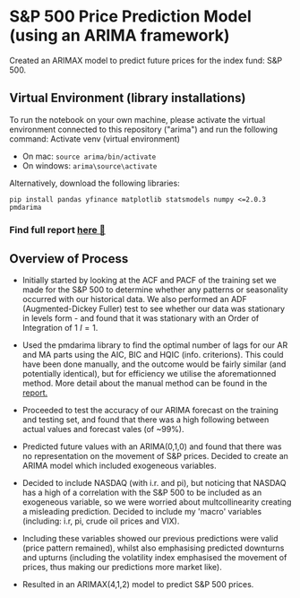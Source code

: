 # S&P 500 Price Prediction Model (using an ARIMA framework)
Created an ARIMAX model to predict future prices for the index fund: S&P 500.

## Virtual Environment (library installations)
To run the notebook on your own machine, please activate the virtual environment connected to this repository ("arima") and run the following command:
Activate venv (virtual environment)
- On mac: ```source arima/bin/activate```
- On windows: ```arima\source\activate```

Alternatively, download the following libraries:
```
pip install pandas yfinance matplotlib statsmodels numpy <=2.0.3 pmdarima
```
### Find full report [here 🔗](https://www.notion.so/Forecasting-a-Portfolio-s-Future-Value-using-ARIMA-19ee3c3ed73680e382d9e029cf36391d)

## Overview of Process
- Initially started by looking at the ACF and PACF of the training set we made for the S&P 500 to determine whether any patterns or seasonality occurred with our historical data. We also performed an ADF (Augmented-Dickey Fuller) test to see whether our data was stationary in levels form - and found that it was stationary with an Order of Integration of 1 $I=1$. 

- Used the pmdarima library to find the optimal number of lags for our AR and MA parts using the AIC, BIC and HQIC (info. criterions). This could have been done manually, and the outcome would be fairly similar (and potentially identical), but for efficiency we utilise the aforemationned method. More detail about the manual method can be found in the [report.](https://www.notion.so/Forecasting-a-Portfolio-s-Future-Value-using-ARIMA-19ee3c3ed73680e382d9e029cf36391d)

- Proceeded to test the accuracy of our ARIMA forecast on the training and testing set, and found that there was a high following between actual values and forecast vales (of ~99%).

- Predicted future values with an ARIMA(0,1,0) and found that there was no representation on the movement of S&P prices. Decided to create an ARIMA model which included exogeneous variables.

- Decided to include NASDAQ (with i.r. and pi), but noticing that NASDAQ has a high of a correlation with the S&P 500 to be included as an exogeneous variable, so we were worried about multcollinearity creating a misleading prediction. Decided to include my 'macro' variables (including: i.r, pi, crude oil prices and VIX).

- Including these variables showed our previous predictions were valid (price pattern remained), whilst also emphasising predicted downturns and upturns (including the volatility index emphasised the movement of prices, thus making our predictions more market like).

- Resulted in an ARIMAX(4,1,2) model to predict S&P 500 prices.
